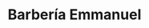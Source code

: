 ---
title: "Barbería Emmanuel"
url: /zona-19-ciudad-de-guatemala/barberia-emmanuel/
shop: Friseur
---